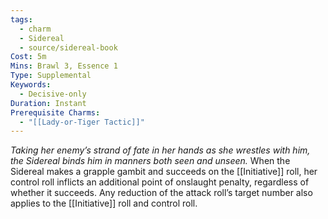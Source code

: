 ```yaml
---
tags:
  - charm
  - Sidereal
  - source/sidereal-book
Cost: 5m
Mins: Brawl 3, Essence 1
Type: Supplemental
Keywords:
  - Decisive-only
Duration: Instant
Prerequisite Charms:
  - "[[Lady-or-Tiger Tactic]]"
---
```

*Taking her enemy’s strand of fate in her hands as she wrestles with him, the Sidereal binds him in manners both seen and unseen.*
When the Sidereal makes a grapple gambit and succeeds on the [[Initiative]] roll, her control roll inflicts an additional point of onslaught penalty, regardless of whether it succeeds. Any reduction of the attack roll’s target number also applies to the [[Initiative]] roll and control roll.